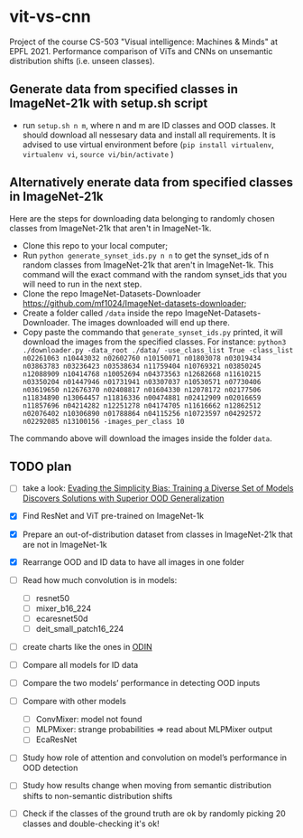 # vit-vs-cnn
Project of the course CS-503 "Visual intelligence: Machines &amp; Minds" at EPFL 2021. Performance comparison of ViTs and CNNs on unsemantic distribution shifts (i.e. unseen classes).

## Generate data from specified classes in ImageNet-21k with setup.sh script
- run `setup.sh n m`, where n and m are ID classes and OOD classes. It should download all nessesary data and install all requirements. It is advised to use virtual environment before
(`pip install virtualenv`, `virtualenv vi`, `source vi/bin/activate` )  

## Alternatively enerate data from specified classes in ImageNet-21k
Here are the steps for downloading data belonging to randomly chosen classes from ImageNet-21k that aren't in ImageNet-1k.
- Clone this repo to your local computer;
- Run `python generate_synset_ids.py n n` to get the synset_ids of n random classes from ImageNet-21k that aren't in ImageNet-1k. This command will the exact command with the random synset_ids that you will need to run in the next step.
- Clone the repo ImageNet-Datasets-Downloader https://github.com/mf1024/ImageNet-datasets-downloader;
- Create a folder called `/data` inside the repo ImageNet-Datasets-Downloader. The images downloaded will end up there.
- Copy paste the commando that `generate_synset_ids.py` printed, it will download the images from the specified classes. For instance: `python3 ./downloader.py -data_root ./data/ -use_class_list True -class_list n02261063 n10443032 n02602760 n10150071 n01803078 n03019434 n03863783 n03236423 n03538634 n11759404 n10769321 n03850245 n12088909 n10414768 n10052694 n04373563 n12682668 n11610215 n03350204 n01447946 n01731941 n03307037 n10530571 n07730406 n03619650 n12676370 n02408817 n01604330 n12078172 n02177506 n11834890 n13064457 n11816336 n00474881 n02412909 n02016659 n11857696 n04214282 n12251278 n04174705 n11616662 n12862512 n02076402 n10306890 n01788864 n04115256 n10723597 n04292572 n02292085 n13100156 -images_per_class 10` 

The commando above will download the images inside the folder `data`.

## TODO plan
- [ ] take a look: [Evading the Simplicity Bias: Training a Diverse Set of Models Discovers Solutions with Superior OOD Generalization](https://scholar.google.com/citations?view_op=view_citation&hl=en&user=vmAe35UAAAAJ&sortby=pubdate&citation_for_view=vmAe35UAAAAJ:kVjdVfd2voEC)
- [x] Find  ResNet  and  ViT  pre-trained  on  ImageNet-1k
- [x] Prepare  an  out-of-distribution  dataset  from  classes  in  ImageNet-21k that are not in ImageNet-1k
- [x] Rearrange OOD and ID data to have all images in one folder
- [ ] Read how much convolution is in models:
  - [ ]  resnet50
  - [ ]  mixer_b16_224
  - [ ]  ecaresnet50d
  - [ ]  deit_small_patch16_224
- [ ]  create charts like the ones in [ODIN](https://github.com/facebookresearch/odin)
- [ ] Compare all models for ID data
- [ ] Compare the two models’ performance in detecting OOD inputs
- [ ] Compare with other models
  - [ ] ConvMixer: model not found 
  - [ ] MLPMixer: strange probabilities => read about MLPMixer output
  - [ ] EcaResNet
- [ ] Study   how   role   of   attention   and   convolution   on model’s performance in OOD detection
- [ ] Study how results change when moving from semantic distribution shifts to non-semantic distribution shifts
- [ ] Check if the classes of the ground truth are ok by randomly picking 20 classes and double-checking it's ok!

